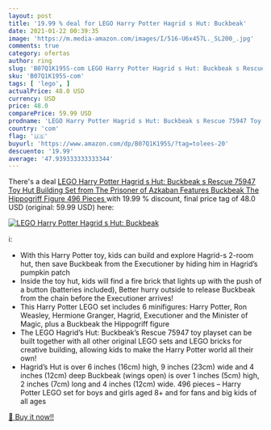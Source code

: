 ```yaml
---
layout: post
title: '19.99 % deal for LEGO Harry Potter Hagrid s Hut: Buckbeak'
date: 2021-01-22 00:39:35
image: 'https://m.media-amazon.com/images/I/516-U6x457L._SL200_.jpg'
comments: true
category: ofertas
author: ring
slug: 'B07Q1K195S-com LEGO Harry Potter Hagrid s Hut: Buckbeak s Rescue 75947...'
sku: 'B07Q1K195S-com'
tags: [ 'lego', ]
actualPrice: 48.0 USD
currency: USD
price: 48.0
comparePrice: 59.99 USD
prodname: 'LEGO Harry Potter Hagrid s Hut: Buckbeak s Rescue 75947 Toy Hut Building Set from The Prisoner of Azkaban Features Buckbeak The Hippogriff Figure  496 Pieces '
country: 'com'
flag: '🇺🇸'
buyurl: 'https://www.amazon.com/dp/B07Q1K195S/?tag=tolees-20'
descuento: '19.99'
average: '47.939333333333344'
---
```


There's a deal [LEGO Harry Potter Hagrid s Hut: Buckbeak s Rescue 75947 Toy Hut Building Set from The Prisoner of Azkaban Features Buckbeak The Hippogriff Figure  496 Pieces ](https://www.amazon.com/dp/B07Q1K195S/?tag=tolees-20)  with  19.99 % discount, final price tag of  48.0 USD (original: 59.99 USD) here:

[![LEGO Harry Potter Hagrid s Hut: Buckbeak](https://m.media-amazon.com/images/I/516-U6x457L._SL200_.jpg)](https://www.amazon.com/dp/B07Q1K195S/?tag=tolees-20)

ℹ️:

- With this Harry Potter toy, kids can build and explore Hagrid-s 2-room hut, then save Buckbeak from the Executioner by hiding him in Hagrid’s pumpkin patch
- Inside the toy hut, kids will find a fire brick that lights up with the push of a button (batteries included), Better hurry outside to release Buckbeak from the chain before the Executioner arrives!
- This Harry Potter LEGO set includes 6 minifigures: Harry Potter, Ron Weasley, Hermione Granger, Hagrid, Executioner and the Minister of Magic, plus a Buckbeak the Hippogriff figure
- The LEGO Hagrid’s Hut: Buckbeak’s Rescue 75947 toy playset can be built together with all other original LEGO sets and LEGO bricks for creative building, allowing kids to make the Harry Potter world all their own!
- Hagrid’s Hut is over 6 inches (16cm) high, 9 inches (23cm) wide and 4 inches (12cm) deep Buckbeak (wings open) is over 1 inches (5cm) high, 2 inches (7cm) long and 4 inches (12cm) wide. 496 pieces – Harry Potter LEGO set for boys and girls aged 8+ and for fans and big kids of all ages

[🛒 Buy it now!!](https://www.amazon.com/dp/B07Q1K195S/?tag=tolees-20)
